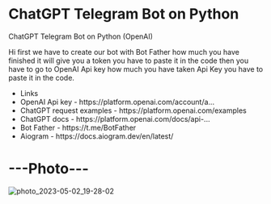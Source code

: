 # ChatGPT Telegram Bot on Python
ChatGPT Telegram Bot on Python (OpenAI)
<p>Hi first we have to create our bot with Bot Father how much you have finished it will give you a token you have to paste it in the code then you have to go to OpenAI Api key how much you have taken Api Key you have to paste it in the code.</p>
<ul>
<li>Links</li>
<li>OpenAI Api key - https://platform.openai.com/account/a...</li>
<li>ChatGPT request examples - https://platform.openai.com/examples</li>
<li>ChatGPT docs - https://platform.openai.com/docs/api-...</li>
<li>Bot Father - https://t.me/BotFather</li>
<li>Aiogram - https://docs.aiogram.dev/en/latest/</li>
</ul>
<h1>---Photo---</h1>

![photo_2023-05-02_19-28-02](https://user-images.githubusercontent.com/103877241/235740321-ec5b32c7-fd9e-4fc1-8ae3-6d8cd97e230c.jpg)
